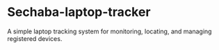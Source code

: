 # Sechaba-laptop-tracker
A simple laptop tracking system for monitoring, locating, and managing registered devices.
